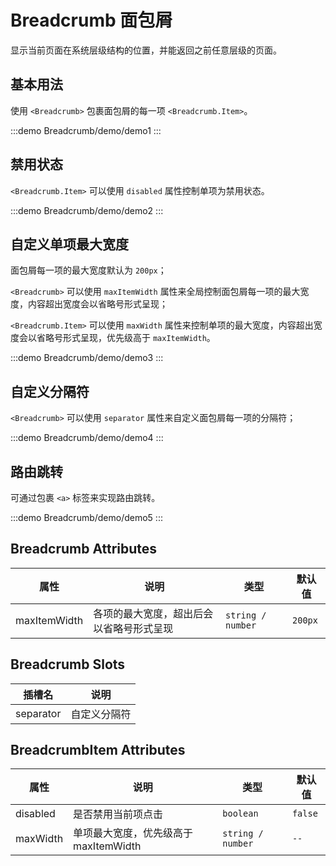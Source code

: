 # Breadcrumb 面包屑

显示当前页面在系统层级结构的位置，并能返回之前任意层级的页面。

## 基本用法

使用 `<Breadcrumb>` 包裹面包屑的每一项 `<Breadcrumb.Item>`。

:::demo
Breadcrumb/demo/demo1
:::

## 禁用状态

`<Breadcrumb.Item>` 可以使用 `disabled` 属性控制单项为禁用状态。

:::demo
Breadcrumb/demo/demo2
:::

## 自定义单项最大宽度

面包屑每一项的最大宽度默认为 `200px`；

`<Breadcrumb>` 可以使用 `maxItemWidth` 属性来全局控制面包屑每一项的最大宽度，内容超出宽度会以省略号形式呈现；

`<Breadcrumb.Item>` 可以使用 `maxWidth` 属性来控制单项的最大宽度，内容超出宽度会以省略号形式呈现，优先级高于 `maxItemWidth`。

:::demo
Breadcrumb/demo/demo3
:::

## 自定义分隔符

`<Breadcrumb>` 可以使用 `separator` 属性来自定义面包屑每一项的分隔符；

:::demo
Breadcrumb/demo/demo4
:::

## 路由跳转

可通过包裹 `<a>` 标签来实现路由跳转。

:::demo
Breadcrumb/demo/demo5
:::

## Breadcrumb Attributes

| 属性         | 说明                                     | 类型              | 默认值  |
| ------------ | ---------------------------------------- | ----------------- | ------- |
| maxItemWidth | 各项的最大宽度，超出后会以省略号形式呈现 | `string / number` | `200px` |

## Breadcrumb Slots

| 插槽名    | 说明         |
| --------- | ------------ |
| separator | 自定义分隔符 |

## BreadcrumbItem Attributes

| 属性     | 说明                                  | 类型              | 默认值  |
| -------- | ------------------------------------- | ----------------- | ------- |
| disabled | 是否禁用当前项点击                    | `boolean`         | `false` |
| maxWidth | 单项最大宽度，优先级高于 maxItemWidth | `string / number` | `--`    |
